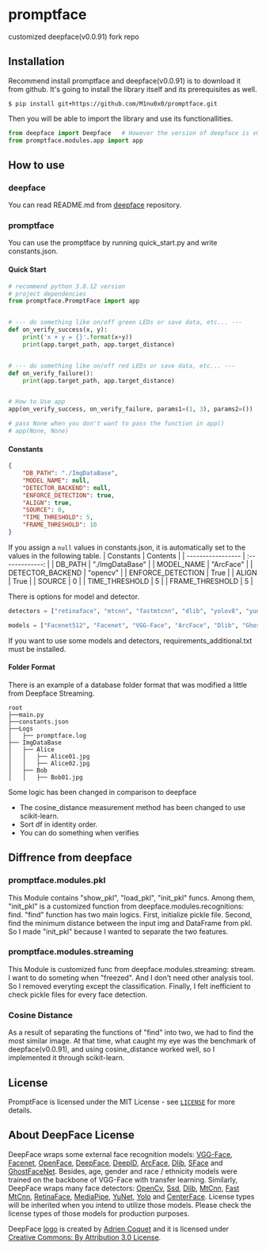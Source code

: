 # promptface
customized deepface(v0.0.91) fork repo

## Installation
Recommend install promptface and deepface(v0.0.91) is to download it from github. It's going to install the library itself and its prerequisites as well.
```console
$ pip install git+https://github.com/M1nu0x0/promptface.git
```

Then you will be able to import the library and use its functionallities.
```python
from deepface import Deepface   # However the version of deepface is v0.0.91
from promptface.modules.app import app
```

## How to use

### deepface
You can read README.md from [deepface](https://github.com/serengil/deepface) repository.

### promptface
You can use the promptface by running quick_start.py and write constants.json.

#### Quick Start
```py
# recommend python 3.8.12 version
# project dependencies
from promptface.PromptFace import app


# --- do something like on/off green LEDs or save data, etc... ---
def on_verify_success(x, y):
    print('x + y = {}'.format(x+y))
    print(app.target_path, app.target_distance)


# --- do something like on/off red LEDs or save data, etc... ---
def on_verify_failure():
    print(app.target_path, app.target_distance)


# How to Use app
app(on_verify_success, on_verify_failure, params1=(1, 3), params2=())

# pass None when you don't want to pass the function in app()
# app(None, None)
```

#### Constants
```json
{
    "DB_PATH": "./ImgDataBase",
    "MODEL_NAME": null,
    "DETECTOR_BACKEND": null,
    "ENFORCE_DETECTION": true,
    "ALIGN": true,
    "SOURCE": 0,
    "TIME_THRESHOLD": 5,
    "FRAME_THRESHOLD": 10
}
```
If you assign a `null` values in constants.json, it is automatically set to the values in the following table.
| Constants         |    Contents     |
| ----------------- | :-------------: |
| DB_PATH           | "./ImgDataBase" |
| MODEL_NAME        |    "ArcFace"    |
| DETECTOR_BACKEND  |    "opencv"     |
| ENFORCE_DETECTION |      True       |
| ALIGN             |      True       |
| SOURCE            |        0        |
| TIME_THRESHOLD    |        5        |
| FRAME_THRESHOLD   |        5        |

There is options for model and detector.
```py
detectors = ["retinaface", "mtcnn", "fastmtcnn", "dlib", "yolov8", "yunet", "centerface", "mediapipe", "ssd", "opencv", "skip"]

models = ["Facenet512", "Facenet", "VGG-Face", "ArcFace", "Dlib", "GhostFaceNet", "SFace", "OpenFace", "DeepFace", "DeepID"]
```
If you want to use some models and detectors, requirements_additional.txt must be installed.

#### Folder Format
There is an example of a database folder format that was modified a little from Deepface Streaming.
```
root
├──main.py
├──constants.json
├──Logs
│   ├── promptface.log
├── ImgDataBase
│   ├── Alice
│   │   ├── Alice01.jpg
│   │   ├── Alice02.jpg
│   ├── Bob
│   │   ├── Bob01.jpg
```

Some logic has been changed in comparison to deepface
- The cosine_distance measurement method has been changed to use scikit-learn.
- Sort df in identity order.
- You can do something when verifies

## Diffrence from deepface
### promptface.modules.pkl
This Module contains "show_pkl", "load_pkl", "init_pkl" funcs. Among them, "init_pkl" is a customized function from deepface.modules.recognitions: find. "find" function has two main logics. First, initialize pickle file. Second, find the minimum distance between the input img and DataFrame from pkl. So I made "init_pkl" because I wanted to separate the two features.

### promptface.modules.streaming
This Module is customized func from deepface.modules.streaming: stream. I want to do someting when "freezed". And I don't need other analysis tool. So I removed everyting except the classification. Finally, I felt inefficient to check pickle files for every face detection.

### Cosine Distance
As a result of separating the functions of "find" into two, we had to find the most similar image. At that time, what caught my eye was the benchmark of deepface(v0.0.91), and using cosine_distance worked well, so I implemented it through scikit-learn.

## License

PromptFace is licensed under the MIT License - see [`LICENSE`](https://github.com/M1nu0x0/prompt_face/blob/master/LICENSE) for more details.

## About DeepFace License
DeepFace wraps some external face recognition models: [VGG-Face](http://www.robots.ox.ac.uk/~vgg/software/vgg_face/), [Facenet](https://github.com/davidsandberg/facenet/blob/master/LICENSE.md), [OpenFace](https://github.com/iwantooxxoox/Keras-OpenFace/blob/master/LICENSE), [DeepFace](https://github.com/swghosh/DeepFace), [DeepID](https://github.com/Ruoyiran/DeepID/blob/master/LICENSE.md), [ArcFace](https://github.com/leondgarse/Keras_insightface/blob/master/LICENSE), [Dlib](https://github.com/davisking/dlib/blob/master/dlib/LICENSE.txt), [SFace](https://github.com/opencv/opencv_zoo/blob/master/models/face_recognition_sface/LICENSE) and [GhostFaceNet](https://github.com/HamadYA/GhostFaceNets/blob/main/LICENSE). Besides, age, gender and race / ethnicity models were trained on the backbone of VGG-Face with transfer learning. Similarly, DeepFace wraps many face detectors: [OpenCv](https://github.com/opencv/opencv/blob/4.x/LICENSE), [Ssd](https://github.com/opencv/opencv/blob/master/LICENSE), [Dlib](https://github.com/davisking/dlib/blob/master/LICENSE.txt), [MtCnn](https://github.com/ipazc/mtcnn/blob/master/LICENSE), [Fast MtCnn](https://github.com/timesler/facenet-pytorch/blob/master/LICENSE.md), [RetinaFace](https://github.com/serengil/retinaface/blob/master/LICENSE), [MediaPipe](https://github.com/google/mediapipe/blob/master/LICENSE), [YuNet](https://github.com/ShiqiYu/libfacedetection/blob/master/LICENSE), [Yolo](https://github.com/derronqi/yolov8-face/blob/main/LICENSE) and [CenterFace](https://github.com/Star-Clouds/CenterFace/blob/master/LICENSE). License types will be inherited when you intend to utilize those models. Please check the license types of those models for production purposes.


DeepFace [logo](https://thenounproject.com/term/face-recognition/2965879/) is created by [Adrien Coquet](https://thenounproject.com/coquet_adrien/) and it is licensed under [Creative Commons: By Attribution 3.0 License](https://creativecommons.org/licenses/by/3.0/).
